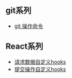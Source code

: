 ## git系列
- [git 操作命令](https://github.com/randomtc/study-notes/issues/1)

## React系列
- [请求数据自定义hooks](https://github.com/randomtc/study-notes/blob/main/code/useGetData.ts)
- [提交操作自定义hooks](https://github.com/randomtc/study-notes/blob/main/code/useConfirm.ts)
